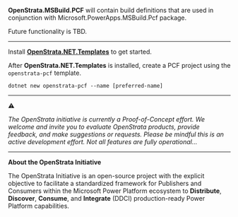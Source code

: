 **OpenStrata.MSBuild.PCF** will contain build definitions that are used in conjunction with Microsoft.PowerApps.MSBuild.Pcf package.

Future functionality is TBD.  

***

Install **[OpenStrata.NET.Templates](https://www.nuget.org/packages/OpenStrata.NET.Templates)** to get started.

After **OpenStrata.NET.Templates** is installed, create a PCF project using the `openstrata-pcf` template.

```
dotnet new openstrata-pcf --name [preferred-name]
```


***

⚠

*The OpenStrata initiative is currently a Proof-of-Concept effort.  We welcome and invite you to evaluate OpenStrata products, provide feedback, and make suggestions or requests.  Please be mindful this is an active development effort.  Not all features are fully operational...*


***


**About the OpenStrata Initiative**

The OpenStrata Initiative is an open-source project with the explicit objective to facilitate a standardized framework for Publishers and Consumers within the Microsoft Power Platform ecosystem to **Distribute**, **Discover**, **Consume**, and **Integrate** (DDCI) production-ready Power Platform 
capabilities.

